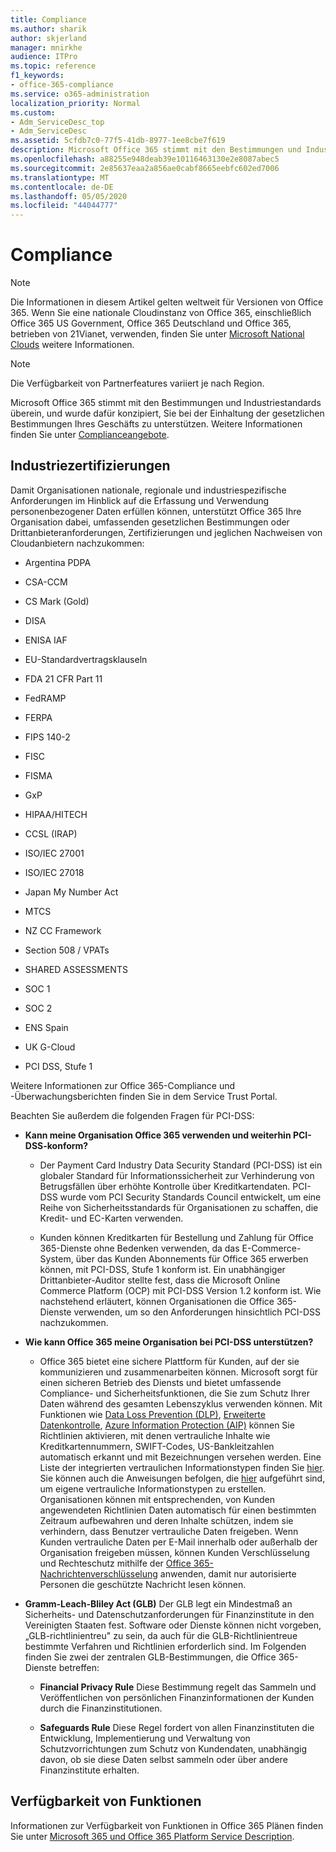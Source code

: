 ```yaml
---
title: Compliance
ms.author: sharik
author: skjerland
manager: mnirkhe
audience: ITPro
ms.topic: reference
f1_keywords:
- office-365-compliance
ms.service: o365-administration
localization_priority: Normal
ms.custom:
- Adm_ServiceDesc_top
- Adm_ServiceDesc
ms.assetid: 5cfdb7c0-77f5-41db-8977-1ee8cbe7f619
description: Microsoft Office 365 stimmt mit den Bestimmungen und Industriestandards überein, und wurde dafür konzipiert, Sie bei der Einhaltung der gesetzlichen Bestimmungen Ihres Geschäfts zu unterstützen. Weitere Informationen finden Sie unter Complianceangebote.
ms.openlocfilehash: a88255e948deab39e10116463130e2e8087abec5
ms.sourcegitcommit: 2e85637eaa2a856ae0cabf8665eebfc602ed7006
ms.translationtype: MT
ms.contentlocale: de-DE
ms.lasthandoff: 05/05/2020
ms.locfileid: "44044777"
---
```

# <a name="compliance"></a>Compliance

> [!NOTE]
> Die Informationen in diesem Artikel gelten weltweit für Versionen von Office 365. Wenn Sie eine nationale Cloudinstanz von Office 365, einschließlich Office 365 US Government, Office 365 Deutschland und Office 365, betrieben von 21Vianet, verwenden, finden Sie unter [Microsoft National Clouds](https://go.microsoft.com/fwlink/?linkid=841582) weitere Informationen. 
  
> [!NOTE]
> Die Verfügbarkeit von Partnerfeatures variiert je nach Region. 
  
Microsoft Office 365 stimmt mit den Bestimmungen und Industriestandards überein, und wurde dafür konzipiert, Sie bei der Einhaltung der gesetzlichen Bestimmungen Ihres Geschäfts zu unterstützen. Weitere Informationen finden Sie unter [Complianceangebote](https://go.microsoft.com/fwlink/?linkid=864391).
  
## <a name="industry-certifications"></a>Industriezertifizierungen

Damit Organisationen nationale, regionale und industriespezifische Anforderungen im Hinblick auf die Erfassung und Verwendung personenbezogener Daten erfüllen können, unterstützt Office 365 Ihre Organisation dabei, umfassenden gesetzlichen Bestimmungen oder Drittanbieteranforderungen, Zertifizierungen und jeglichen Nachweisen von Cloudanbietern nachzukommen:
  
- Argentina PDPA
    
- CSA-CCM
    
- CS Mark (Gold)
    
- DISA
    
- ENISA IAF
    
- EU-Standardvertragsklauseln
    
- FDA 21 CFR Part 11
    
- FedRAMP
    
- FERPA
    
- FIPS 140-2
    
- FISC
    
- FISMA
    
- GxP
    
- HIPAA/HITECH
    
- CCSL (IRAP)
    
- ISO/IEC 27001
    
- ISO/IEC 27018
    
- Japan My Number Act
    
- MTCS
    
- NZ CC Framework
    
- Section 508 / VPATs
    
- SHARED ASSESSMENTS
    
- SOC 1
    
- SOC 2
    
- ENS Spain
    
- UK G-Cloud
    
- PCI DSS, Stufe 1
    
Weitere Informationen zur Office 365-Compliance und -Überwachungsberichten finden Sie in dem Service Trust Portal.
  
Beachten Sie außerdem die folgenden Fragen für PCI-DSS:
  
- **Kann meine Organisation Office 365 verwenden und weiterhin PCI-DSS-konform?**
    
  - Der Payment Card Industry Data Security Standard (PCI-DSS) ist ein globaler Standard für Informationssicherheit zur Verhinderung von Betrugsfällen über erhöhte Kontrolle über Kreditkartendaten. PCI-DSS wurde vom PCI Security Standards Council entwickelt, um eine Reihe von Sicherheitsstandards für Organisationen zu schaffen, die Kredit- und EC-Karten verwenden.
    
  - Kunden können Kreditkarten für Bestellung und Zahlung für Office 365-Dienste ohne Bedenken verwenden, da das E-Commerce-System, über das Kunden Abonnements für Office 365 erwerben können, mit PCI-DSS, Stufe 1 konform ist. Ein unabhängiger Drittanbieter-Auditor stellte fest, dass die Microsoft Online Commerce Platform (OCP) mit PCI-DSS Version 1.2 konform ist. Wie nachstehend erläutert, können Organisationen die Office 365-Dienste verwenden, um so den Anforderungen hinsichtlich PCI-DSS nachzukommen.
    
- **Wie kann Office 365 meine Organisation bei PCI-DSS unterstützen?**
    
  - Office 365 bietet eine sichere Plattform für Kunden, auf der sie kommunizieren und zusammenarbeiten können. Microsoft sorgt für einen sicheren Betrieb des Diensts und bietet umfassende Compliance- und Sicherheitsfunktionen, die Sie zum Schutz Ihrer Daten während des gesamten Lebenszyklus verwenden können. Mit Funktionen wie [Data Loss Prevention (DLP)](https://go.microsoft.com/fwlink/?linkid=868520), [Erweiterte Datenkontrolle](https://go.microsoft.com/fwlink/?linkid=863925), [Azure Information Protection (AIP)](https://go.microsoft.com/fwlink/?linkid=868521) können Sie Richtlinien aktivieren, mit denen vertrauliche Inhalte wie Kreditkartennummern, SWIFT-Codes, US-Bankleitzahlen automatisch erkannt und mit Bezeichnungen versehen werden. Eine Liste der integrierten vertraulichen Informationstypen finden Sie [hier](https://go.microsoft.com/fwlink/?linkid=868522). Sie können auch die Anweisungen befolgen, die [hier](https://go.microsoft.com/fwlink/?linkid=868523) aufgeführt sind, um eigene vertrauliche Informationstypen zu erstellen. Organisationen können mit entsprechenden, von Kunden angewendeten Richtlinien Daten automatisch für einen bestimmten Zeitraum aufbewahren und deren Inhalte schützen, indem sie verhindern, dass Benutzer vertrauliche Daten freigeben. Wenn Kunden vertrauliche Daten per E-Mail innerhalb oder außerhalb der Organisation freigeben müssen, können Kunden Verschlüsselung und Rechteschutz mithilfe der [Office 365-Nachrichtenverschlüsselung](https://go.microsoft.com/fwlink/?linkid=858986) anwenden, damit nur autorisierte Personen die geschützte Nachricht lesen können. 
    
- **Gramm-Leach-Bliley Act (GLB)** Der GLB legt ein Mindestmaß an Sicherheits- und Datenschutzanforderungen für Finanzinstitute in den Vereinigten Staaten fest. Software oder Dienste können nicht vorgeben, „GLB-richtlinientreu" zu sein, da auch für die GLB-Richtlinientreue bestimmte Verfahren und Richtlinien erforderlich sind. Im Folgenden finden Sie zwei der zentralen GLB-Bestimmungen, die Office 365-Dienste betreffen: 
    
  - **Financial Privacy Rule** Diese Bestimmung regelt das Sammeln und Veröffentlichen von persönlichen Finanzinformationen der Kunden durch die Finanzinstitutionen. 
    
  - **Safeguards Rule** Diese Regel fordert von allen Finanzinstituten die Entwicklung, Implementierung und Verwaltung von Schutzvorrichtungen zum Schutz von Kundendaten, unabhängig davon, ob sie diese Daten selbst sammeln oder über andere Finanzinstitute erhalten. 
    
## <a name="feature-availability"></a>Verfügbarkeit von Funktionen

Informationen zur Verfügbarkeit von Funktionen in Office 365 Plänen finden Sie unter [Microsoft 365 und Office 365 Platform Service Description](office-365-platform-service-description.md).
  